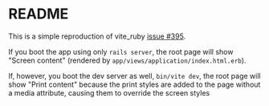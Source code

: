 # README

This is a simple reproduction of vite_ruby [issue #395](https://github.com/ElMassimo/vite_ruby/issues/395).

If you boot the app using only `rails server`, the root page will show "Screen content" (rendered by
`app/views/application/index.html.erb`).

If, however, you boot the dev server as well, `bin/vite dev`, the root page will show "Print
content" because the print styles are added to the page without a media attribute, causing them to
override the screen styles
